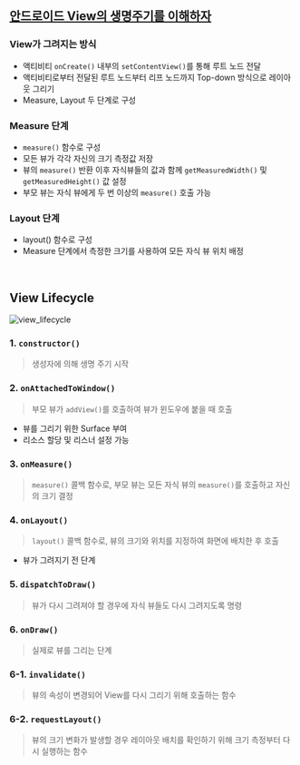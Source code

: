 ## [안드로이드 View의 생명주기를 이해하자](https://velog.io/@haero_kim/Android-View-%EC%9D%98-%ED%95%9C-%ED%8F%89%EC%83%9D-%EC%82%B4%ED%8E%B4%EB%B3%B4%EA%B8%B0)
### View가 그려지는 방식
- 액티비티 `onCreate()` 내부의 `setContentView()`를 통해 루트 노드 전달
- 액티비티로부터 전달된 루트 노드부터 리프 노드까지 Top-down 방식으로 레이아웃 그리기
- Measure, Layout 두 단계로 구성
### Measure 단계
- `measure()` 함수로 구성
- 모든 뷰가 각각 자신의 크기 측정값 저장
- 뷰의 `measure()` 반환 이후 자식뷰들의 값과 함께 `getMeasuredWidth()` 및 `getMeasuredHeight()` 값 설정
- 부모 뷰는 자식 뷰에게 두 번 이상의 `measure()` 호출 가능
### Layout 단계
- layout() 함수로 구성
- Measure 단계에서 측정한 크기를 사용하여 모든 자식 뷰 위치 배정
<br>

## View Lifecycle
![view_lifecycle](https://github.com/user-attachments/assets/079dc610-8b5d-4486-a99e-a5b82704f58a)
### 1. `constructor()`
> 생성자에 의해 생명 주기 시작
### 2. `onAttachedToWindow()`
> 부모 뷰가 `addView()`를 호출하여 뷰가 윈도우에 붙을 때 호출
- 뷰를 그리기 위한 Surface 부여
- 리소스 할당 및 리스너 설정 가능
### 3. `onMeasure()`
> `measure()` 콜백 함수로, 부모 뷰는 모든 자식 뷰의 `measure()`를 호출하고 자신의 크기 결정
### 4. `onLayout()`
> `layout()` 콜백 함수로, 뷰의 크기와 위치를 지정하여 화면에 배치한 후 호출
- 뷰가 그려지기 전 단계
### 5. `dispatchToDraw()`
> 뷰가 다시 그려져야 할 경우에 자식 뷰들도 다시 그려지도록 명령
### 6. `onDraw()`
> 실제로 뷰를 그리는 단계
### 6-1. `invalidate()`
> 뷰의 속성이 변경되어 View를 다시 그리기 위해 호출하는 함수
### 6-2. `requestLayout()`
> 뷰의 크기 변화가 발생할 경우 레이아웃 배치를 확인하기 위해 크기 측정부터 다시 실행하는 함수

